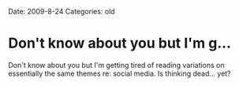 Date: 2009-8-24
Categories: old

# Don't know about you but I'm g...

Don't know about you but I'm getting tired of reading variations on essentially the same themes re: social media. Is thinking dead... yet?
